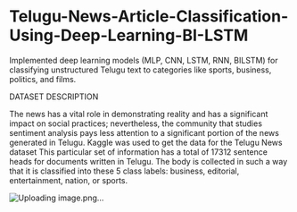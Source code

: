 # Telugu-News-Article-Classification-Using-Deep-Learning-BI-LSTM
Implemented deep learning models (MLP, CNN, LSTM, RNN, BILSTM) for classifying unstructured Telugu text to categories like sports, business, politics, and films.

DATASET DESCRIPTION

The news has a vital role in demonstrating reality and has a significant impact on social practices; nevertheless, the community that studies sentiment analysis pays less attention to a significant portion of the news generated in Telugu. Kaggle was used to get the data for the Telugu News dataset This particular set of information has a total of 17312 sentence heads for documents written in Telugu. The body is collected in such a way that it is classified into these 5 class labels: business, editorial, entertainment, nation, or sports.

![Uploading image.png…]()
